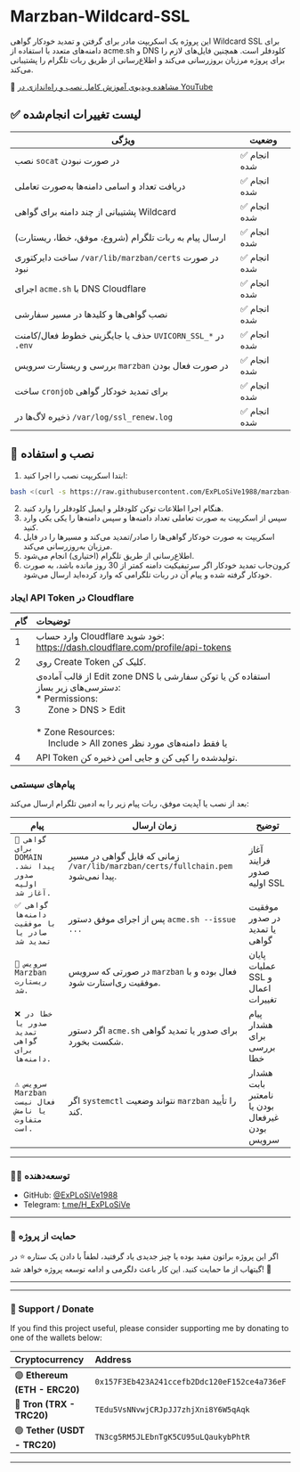 # Marzban-Wildcard-SSL

این پروژه یک اسکریپت مادر برای گرفتن و تمدید خودکار گواهی Wildcard SSL برای دامنه‌های متعدد با استفاده از acme.sh و DNS کلودفلر است. همچنین فایل‌های لازم را برای پروژه مرزبان بروزرسانی می‌کند و اطلاع‌رسانی از طریق ربات تلگرام را پشتیبانی می‌کند.

🎥 [مشاهده ویدیوی آموزش کامل نصب و راه‌اندازی در YouTube](https://www.youtube.com/watch?v=5-RiZ1qNT90)

## ✅ لیست تغییرات انجام‌شده

| ویژگی | وضعیت |
|-------|--------|
| نصب `socat` در صورت نبودن | ✅ انجام شده |
| دریافت تعداد و اسامی دامنه‌ها به‌صورت تعاملی | ✅ انجام شده |
| پشتیبانی از چند دامنه برای گواهی Wildcard | ✅ انجام شده |
| ارسال پیام به ربات تلگرام (شروع، موفق، خطا، ریستارت) | ✅ انجام شده |
| ساخت دایرکتوری `/var/lib/marzban/certs` در صورت نبود | ✅ انجام شده |
| اجرای `acme.sh` با DNS Cloudflare | ✅ انجام شده |
| نصب گواهی‌ها و کلیدها در مسیر سفارشی | ✅ انجام شده |
| حذف یا جایگزینی خطوط فعال/کامنت `UVICORN_SSL_*` در `.env` | ✅ انجام شده |
| بررسی و ریستارت سرویس `marzban` در صورت فعال بودن | ✅ انجام شده |
| ساخت `cronjob` برای تمدید خودکار گواهی | ✅ انجام شده |
| ذخیره لاگ‌ها در `/var/log/ssl_renew.log` | ✅ انجام شده |


## 🚀 نصب و استفاده

1. ابتدا اسکریپت نصب را اجرا کنید:
```bash
bash <(curl -s https://raw.githubusercontent.com/ExPLoSiVe1988/marzban-wildcard-ssl/main/install.sh)
```
2. هنگام اجرا اطلاعات توکن کلودفلر و ایمیل کلودفلر را وارد کنید.  
3. سپس از اسکریپت به صورت تعاملی تعداد دامنه‌ها و سپس دامنه‌ها را یکی یکی وارد کنید.  
4. اسکریپت به صورت خودکار گواهی‌ها را صادر/تمدید می‌کند و مسیرها را در فایل مرزبان به‌روزرسانی می‌کند.  
5. اطلاع‌رسانی از طریق تلگرام (اختیاری) انجام می‌شود.  
6. کرون‌جاب تمدید خودکار اگر سرتیفیکیت دامنه کمتر از 30 روز مانده باشد، به صورت خودکار گرفته شده و پیام آن در ربات تلگرامی که وارد کرده‌اید ارسال می‌شود.

### ایجاد API Token در Cloudflare
| گام | توضیحات |
|:---|:---|
| 1 | وارد حساب Cloudflare خود شوید: https://dash.cloudflare.com/profile/api-tokens |
| 2 | روی Create Token کلیک کن. |
| 3 | از قالب آماده‌ی Edit zone DNS استفاده کن یا توکن سفارشی با دسترسی‌های زیر بساز: <br> * Permissions: <br> &nbsp;&nbsp;&nbsp;&nbsp; Zone > DNS > Edit <br> &nbsp;&nbsp;&nbsp;&nbsp; <br> * Zone Resources: <br> &nbsp;&nbsp;&nbsp;&nbsp; Include > All zones یا فقط دامنه‌های مورد نظر |
| 4 | API Token تولیدشده را کپی کن و جایی امن ذخیره کن. |



### پیام‌های سیستمی

بعد از نصب یا آپدیت موفق، ربات پیام زیر را به ادمین تلگرام ارسال می‌کند:

| پیام                                                 | زمان ارسال                                                                       | توضیح                                         |
| ---------------------------------------------------- | -------------------------------------------------------------------------------- | --------------------------------------------- |
| `📄 گواهی برای DOMAIN پیدا نشد. صدور اولیه آغاز شد.` | زمانی که فایل گواهی در مسیر `/var/lib/marzban/certs/fullchain.pem` پیدا نمی‌شود. | آغاز فرایند صدور اولیه SSL                    |
| `✅ گواهی دامنه‌ها با موفقیت صادر یا تمدید شد`               | پس از اجرای موفق دستور `acme.sh --issue ...`                                     | موفقیت در صدور یا تمدید گواهی                 |
| `🔄 سرویس Marzban ریستارت شد.`                       | در صورتی که سرویس `marzban` فعال بوده و با موفقیت ری‌استارت شود.                 | پایان عملیات SSL و اعمال تغییرات              |
| `❌ خطا در صدور یا تمدید گواهی برای دامنه‌ها.`        | اگر دستور `acme.sh` برای صدور یا تمدید گواهی شکست بخورد.                         | پیام هشدار برای بررسی خطا                     |
| `⚠️ سرویس Marzban فعال نیست یا نامش متفاوت است.`     | اگر `systemctl` نتواند وضعیت `marzban` را تأیید کند.                             | هشدار بابت نامعتبر بودن یا غیرفعال بودن سرویس |


-----

### 👨‍💻 توسعه‌دهنده

  * GitHub: [@ExPLoSiVe1988](https://github.com/ExPLoSiVe1988)
  * Telegram: [t.me/H\_ExPLoSiVe](https://t.me/H_ExPLoSiVe)

-----

### 🌟 حمایت از پروژه

اگر این پروژه براتون مفید بوده یا چیز جدیدی یاد گرفتید، لطفاً با دادن یک ستاره ⭐ در گیتهاب از ما حمایت کنید.
این کار باعث دلگرمی و ادامه توسعه پروژه خواهد شد! 🙏

-----

-----

### 💖 Support / Donate

If you find this project useful, please consider supporting me by donating to one of the wallets below:

| Cryptocurrency | Address |
|:---|:---|
| 🟣 **Ethereum (ETH - ERC20)** | `0x157F3Eb423A241ccefb2Ddc120eF152ce4a736eF` |
| 🔵 **Tron (TRX - TRC20)** | `TEdu5VsNNvwjCRJpJJ7zhjXni8Y6W5qAqk` |
| 🟢 **Tether (USDT - TRC20)** | `TN3cg5RM5JLEbnTgK5CU95uLQaukybPhtR` |

-----
